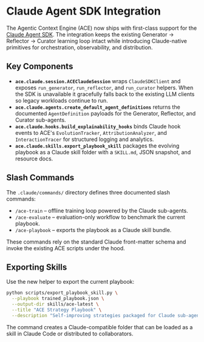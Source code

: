 # Claude Agent SDK Integration

The Agentic Context Engine (ACE) now ships with first-class support for the
[Claude Agent SDK](https://docs.claude.com/en/api/agent-sdk/python). The
integration keeps the existing Generator → Reflector → Curator learning loop
intact while introducing Claude-native primitives for orchestration,
observability, and distribution.

## Key Components

- **`ace.claude.session.ACEClaudeSession`** wraps `ClaudeSDKClient` and exposes
  `run_generator`, `run_reflector`, and `run_curator` helpers. When the SDK is
  unavailable it gracefully falls back to the existing LLM clients so legacy
  workloads continue to run.
- **`ace.claude.agents.create_default_agent_definitions`** returns the
  documented `AgentDefinition` payloads for the Generator, Reflector, and
  Curator sub-agents.
- **`ace.claude.hooks.build_explainability_hooks`** binds Claude hook events to
  ACE's `EvolutionTracker`, `AttributionAnalyzer`, and `InteractionTracer` for
  structured logging and analytics.
- **`ace.claude.skills.export_playbook_skill`** packages the evolving playbook
  as a Claude skill folder with a `SKILL.md`, JSON snapshot, and resource docs.

## Slash Commands

The `.claude/commands/` directory defines three documented slash commands:

- `/ace-train` – offline training loop powered by the Claude sub-agents.
- `/ace-evaluate` – evaluation-only workflow to benchmark the current playbook.
- `/ace-playbook` – exports the playbook as a Claude skill bundle.

These commands rely on the standard Claude front-matter schema and invoke the
existing ACE scripts under the hood.

## Exporting Skills

Use the new helper to export the current playbook:

```bash
python scripts/export_playbook_skill.py \
  --playbook trained_playbook.json \
  --output-dir skills/ace-latest \
  --title "ACE Strategy Playbook" \
  --description "Self-improving strategies packaged for Claude sub-agents."
```

The command creates a Claude-compatible folder that can be loaded as a skill in
Claude Code or distributed to collaborators.

